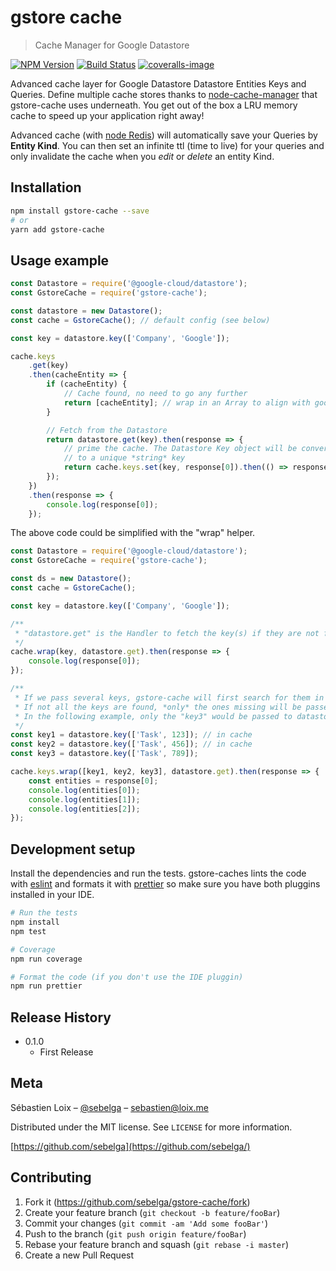 <!-- README template from
https://raw.githubusercontent.com/dbader/readme-template/master/README.md
-->

# gstore cache

> Cache Manager for Google Datastore

[![NPM Version][npm-image]][npm-url]
[![Build Status][travis-image]][travis-url]
[![coveralls-image]][coveralls-url]

Advanced cache layer for Google Datastore Datastore Entities Keys and Queries. Define multiple cache stores thanks to [node-cache-manager](https://github.com/BryanDonovan/node-cache-manager) that gstore-cache uses underneath. You get out of the box a LRU memory cache to speed up your application right away!

Advanced cache (with [node Redis](https://github.com/NodeRedis/node_redis)) will automatically save your Queries by **Entity Kind**. You can then set an infinite ttl (time to live) for your queries and only invalidate the cache when you _edit_ or _delete_ an entity Kind.

## Installation

```sh
npm install gstore-cache --save
# or
yarn add gstore-cache
```

## Usage example

```js
const Datastore = require('@google-cloud/datastore');
const GstoreCache = require('gstore-cache');

const datastore = new Datastore();
const cache = GstoreCache(); // default config (see below)

const key = datastore.key(['Company', 'Google']);

cache.keys
    .get(key)
    .then(cacheEntity => {
        if (cacheEntity) {
            // Cache found, no need to go any further
            return [cacheEntity]; // wrap in an Array to align with google-cloud response
        }

        // Fetch from the Datastore
        return datastore.get(key).then(response => {
            // prime the cache. The Datastore Key object will be converted
            // to a unique *string* key
            return cache.keys.set(key, response[0]).then(() => response);
        });
    })
    .then(response => {
        console.log(response[0]);
    });
```

The above code could be simplified with the "wrap" helper.

```js
const Datastore = require('@google-cloud/datastore');
const GstoreCache = require('gstore-cache');

const ds = new Datastore();
const cache = GstoreCache();

const key = datastore.key(['Company', 'Google']);

/**
 * "datastore.get" is the Handler to fetch the key(s) if they are not found
 */
cache.wrap(key, datastore.get).then(response => {
    console.log(response[0]);
});

/**
 * If we pass several keys, gstore-cache will first search for them in the cache.
 * If not all the keys are found, *only* the ones missing will be passed to the fetch Handler
 * In the following example, only the "key3" would be passed to datastore.get() method
 */
const key1 = datastore.key(['Task', 123]); // in cache
const key2 = datastore.key(['Task', 456]); // in cache
const key3 = datastore.key(['Task', 789]);

cache.keys.wrap([key1, key2, key3], datastore.get).then(response => {
    const entities = response[0];
    console.log(entities[0]);
    console.log(entities[1]);
    console.log(entities[2]);
});
```

## Development setup

Install the dependencies and run the tests. gstore-caches lints the code with [eslint](https://eslint.org/) and formats it with [prettier](https://prettier.io/) so make sure you have both pluggins installed in your IDE.

```sh
# Run the tests
npm install
npm test

# Coverage
npm run coverage

# Format the code (if you don't use the IDE pluggin)
npm run prettier
```

## Release History

* 0.1.0
    * First Release

## Meta

Sébastien Loix – [@sebelga](https://twitter.com/sebelga) – sebastien@loix.me

Distributed under the MIT license. See `LICENSE` for more information.

[https://github.com/sebelga](https://github.com/sebelga/)

## Contributing

1. Fork it (<https://github.com/sebelga/gstore-cache/fork>)
2. Create your feature branch (`git checkout -b feature/fooBar`)
3. Commit your changes (`git commit -am 'Add some fooBar'`)
4. Push to the branch (`git push origin feature/fooBar`)
5. Rebase your feature branch and squash (`git rebase -i master`)
6. Create a new Pull Request

<!-- Markdown link & img dfn's -->

[npm-image]: https://img.shields.io/npm/v/gstore-cache.svg?style=flat-square
[npm-url]: https://npmjs.org/package/gstore-cache
[travis-image]: https://img.shields.io/travis/sebelga/gstore-cache/master.svg?style=flat-square
[travis-url]: https://travis-ci.org/sebelga/gstore-cache
[coveralls-image]: https://img.shields.io/coveralls/github/sebelga/gstore-cache.svg
[coveralls-url]: https://coveralls.io/github/sebelga/gstore-cache?branch=master
